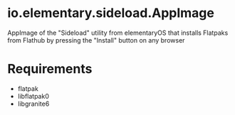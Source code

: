 # io.elementary.sideload.AppImage
AppImage of the "Sideload" utility from elementaryOS that installs Flatpaks from Flathub by pressing the "Install" button on any browser

# Requirements
- flatpak
- libflatpak0
- libgranite6

